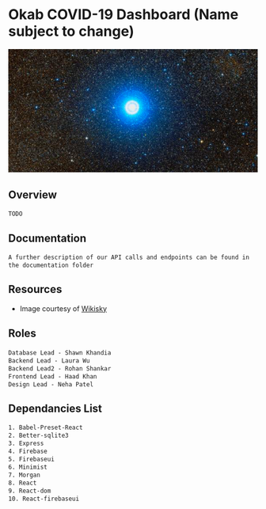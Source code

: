 # Okab COVID-19 Dashboard (Name subject to change)
![alt text](./okab.png)

## Overview
    TODO

## Documentation
    A further description of our API calls and endpoints can be found in the documentation folder

## Resources
- Image courtesy of [Wikisky](http://wikisky.org)

## Roles
    Database Lead - Shawn Khandia 
    Backend Lead - Laura Wu
    Backend Lead2 - Rohan Shankar
    Frontend Lead - Haad Khan
    Design Lead - Neha Patel 

## Dependancies List
    1. Babel-Preset-React
    2. Better-sqlite3
    3. Express
    4. Firebase
    5. Firebaseui
    6. Minimist
    7. Morgan
    8. React
    9. React-dom
    10. React-firebaseui